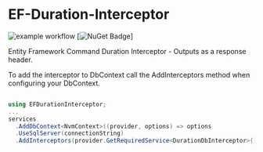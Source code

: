 # EF-Duration-Interceptor

![example workflow](https://github.com/YulerB/EF-Duration-Interceptor/actions/workflows/dotnet.yml/badge.svg)
[![NuGet Badge](https://buildstats.info/nuget/EFDurationInterceptor )]

Entity Framework Command Duration Interceptor - Outputs as a response header.


To add the interceptor to DbContext call the AddInterceptors method when configuring your DbContext.

```csharp

using EFDurationInterceptor;
...
services
  .AddDbContext<NvmContext>((provider, options) => options
  .UseSqlServer(connectionString)
  .AddInterceptors(provider.GetRequiredService<DurationDbInterceptor>())); 
```
